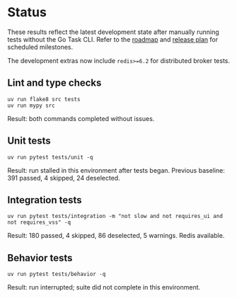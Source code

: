 # Status

These results reflect the latest development state after manually running tests
without the Go Task CLI. Refer to the [roadmap](ROADMAP.md) and
[release plan](docs/release_plan.md) for scheduled milestones.

The development extras now include `redis>=6.2` for distributed broker tests.

## Lint and type checks
```text
uv run flake8 src tests
uv run mypy src
```
Result: both commands completed without issues.

## Unit tests
```text
uv run pytest tests/unit -q
```
Result: run stalled in this environment after tests began.
Previous baseline: 391 passed, 4 skipped, 24 deselected.

## Integration tests
```text
uv run pytest tests/integration -m "not slow and not requires_ui and not requires_vss" -q
```
Result: 180 passed, 4 skipped, 86 deselected, 5 warnings. Redis available.

## Behavior tests
```text
uv run pytest tests/behavior -q
```
Result: run interrupted; suite did not complete in this environment.
